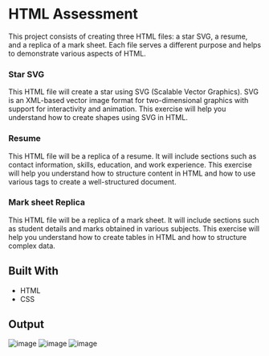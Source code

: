 # HTML Assessment

This project consists of creating three HTML files: a star SVG, a resume, and a replica of a mark sheet. Each file serves a different purpose and helps to demonstrate various aspects of HTML.

### Star SVG

This HTML file will create a star using SVG (Scalable Vector Graphics). SVG is an XML-based vector image format for two-dimensional graphics with support for interactivity and animation. This exercise will help you understand how to create shapes using SVG in HTML.

### Resume

This HTML file will be a replica of a resume. It will include sections such as contact information, skills, education, and work experience. This exercise will help you understand how to structure content in HTML and how to use various tags to create a well-structured document.

### Mark sheet Replica

This HTML file will be a replica of a mark sheet. It will include sections such as student details and marks obtained in various subjects. This exercise will help you understand how to create tables in HTML and how to structure complex data.

## Built With

- HTML
- CSS

## Output
![image](https://github.com/RajKousik/GenSparkTraining/assets/91744323/74111dff-3f76-4f0b-b80b-28bb565d6b82)
![image](https://github.com/RajKousik/GenSparkTraining/assets/91744323/057c2ff0-e490-44e4-81e3-7540ceb40247)
![image](https://github.com/RajKousik/GenSparkTraining/assets/91744323/d7a75cf8-c024-4a61-b77d-5092dd7a03d8)





